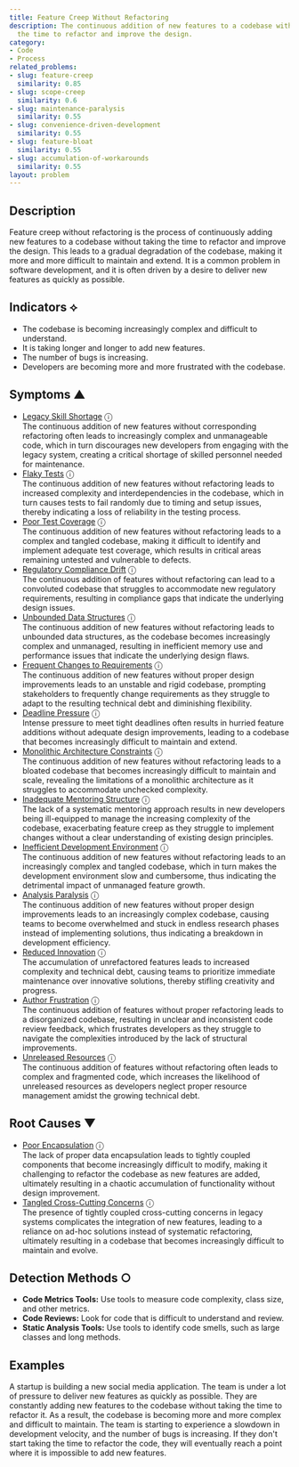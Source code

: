 ```yaml
---
title: Feature Creep Without Refactoring
description: The continuous addition of new features to a codebase without taking
  the time to refactor and improve the design.
category:
- Code
- Process
related_problems:
- slug: feature-creep
  similarity: 0.85
- slug: scope-creep
  similarity: 0.6
- slug: maintenance-paralysis
  similarity: 0.55
- slug: convenience-driven-development
  similarity: 0.55
- slug: feature-bloat
  similarity: 0.55
- slug: accumulation-of-workarounds
  similarity: 0.55
layout: problem
---
```


## Description
Feature creep without refactoring is the process of continuously adding new features to a codebase without taking the time to refactor and improve the design. This leads to a gradual degradation of the codebase, making it more and more difficult to maintain and extend. It is a common problem in software development, and it is often driven by a desire to deliver new features as quickly as possible.

## Indicators ⟡
- The codebase is becoming increasingly complex and difficult to understand.
- It is taking longer and longer to add new features.
- The number of bugs is increasing.
- Developers are becoming more and more frustrated with the codebase.

## Symptoms ▲
- [Legacy Skill Shortage](legacy-skill-shortage.md) <span class="info-tooltip" title="Confidence: 0.489, Strength: 0.748">ⓘ</span>
<br/>  The continuous addition of new features without corresponding refactoring often leads to increasingly complex and unmanageable code, which in turn discourages new developers from engaging with the legacy system, creating a critical shortage of skilled personnel needed for maintenance.
- [Flaky Tests](flaky-tests.md) <span class="info-tooltip" title="Confidence: 0.453, Strength: 0.759">ⓘ</span>
<br/>  The continuous addition of new features without refactoring leads to increased complexity and interdependencies in the codebase, which in turn causes tests to fail randomly due to timing and setup issues, thereby indicating a loss of reliability in the testing process.
- [Poor Test Coverage](poor-test-coverage.md) <span class="info-tooltip" title="Confidence: 0.442, Strength: 0.663">ⓘ</span>
<br/>  The continuous addition of new features without refactoring leads to a complex and tangled codebase, making it difficult to identify and implement adequate test coverage, which results in critical areas remaining untested and vulnerable to defects.
- [Regulatory Compliance Drift](regulatory-compliance-drift.md) <span class="info-tooltip" title="Confidence: 0.425, Strength: 0.674">ⓘ</span>
<br/>  The continuous addition of features without refactoring can lead to a convoluted codebase that struggles to accommodate new regulatory requirements, resulting in compliance gaps that indicate the underlying design issues.
- [Unbounded Data Structures](unbounded-data-structures.md) <span class="info-tooltip" title="Confidence: 0.394, Strength: 0.665">ⓘ</span>
<br/>  The continuous addition of new features without refactoring leads to unbounded data structures, as the codebase becomes increasingly complex and unmanaged, resulting in inefficient memory use and performance issues that indicate the underlying design flaws.
- [Frequent Changes to Requirements](frequent-changes-to-requirements.md) <span class="info-tooltip" title="Confidence: 0.383, Strength: 0.615">ⓘ</span>
<br/>  The continuous addition of new features without proper design improvements leads to an unstable and rigid codebase, prompting stakeholders to frequently change requirements as they struggle to adapt to the resulting technical debt and diminishing flexibility.
- [Deadline Pressure](deadline-pressure.md) <span class="info-tooltip" title="Confidence: 0.366, Strength: 0.834">ⓘ</span>
<br/>  Intense pressure to meet tight deadlines often results in hurried feature additions without adequate design improvements, leading to a codebase that becomes increasingly difficult to maintain and extend.
- [Monolithic Architecture Constraints](monolithic-architecture-constraints.md) <span class="info-tooltip" title="Confidence: 0.328, Strength: 0.756">ⓘ</span>
<br/>  The continuous addition of new features without refactoring leads to a bloated codebase that becomes increasingly difficult to maintain and scale, revealing the limitations of a monolithic architecture as it struggles to accommodate unchecked complexity.
- [Inadequate Mentoring Structure](inadequate-mentoring-structure.md) <span class="info-tooltip" title="Confidence: 0.325, Strength: 0.789">ⓘ</span>
<br/>  The lack of a systematic mentoring approach results in new developers being ill-equipped to manage the increasing complexity of the codebase, exacerbating feature creep as they struggle to implement changes without a clear understanding of existing design principles.
- [Inefficient Development Environment](inefficient-development-environment.md) <span class="info-tooltip" title="Confidence: 0.322, Strength: 0.624">ⓘ</span>
<br/>  The continuous addition of new features without refactoring leads to an increasingly complex and tangled codebase, which in turn makes the development environment slow and cumbersome, thus indicating the detrimental impact of unmanaged feature growth.
- [Analysis Paralysis](analysis-paralysis.md) <span class="info-tooltip" title="Confidence: 0.316, Strength: 0.750">ⓘ</span>
<br/>  The continuous addition of new features without proper design improvements leads to an increasingly complex codebase, causing teams to become overwhelmed and stuck in endless research phases instead of implementing solutions, thus indicating a breakdown in development efficiency.
- [Reduced Innovation](reduced-innovation.md) <span class="info-tooltip" title="Confidence: 0.315, Strength: 0.731">ⓘ</span>
<br/>  The accumulation of unrefactored features leads to increased complexity and technical debt, causing teams to prioritize immediate maintenance over innovative solutions, thereby stifling creativity and progress.
- [Author Frustration](author-frustration.md) <span class="info-tooltip" title="Confidence: 0.304, Strength: 0.784">ⓘ</span>
<br/>  The continuous addition of features without proper refactoring leads to a disorganized codebase, resulting in unclear and inconsistent code review feedback, which frustrates developers as they struggle to navigate the complexities introduced by the lack of structural improvements.
- [Unreleased Resources](unreleased-resources.md) <span class="info-tooltip" title="Confidence: 0.301, Strength: 0.611">ⓘ</span>
<br/>  The continuous addition of features without refactoring often leads to complex and fragmented code, which increases the likelihood of unreleased resources as developers neglect proper resource management amidst the growing technical debt.

## Root Causes ▼
- [Poor Encapsulation](poor-encapsulation.md) <span class="info-tooltip" title="Confidence: 0.334, Strength: 0.927">ⓘ</span>
<br/>  The lack of proper data encapsulation leads to tightly coupled components that become increasingly difficult to modify, making it challenging to refactor the codebase as new features are added, ultimately resulting in a chaotic accumulation of functionality without design improvement.
- [Tangled Cross-Cutting Concerns](tangled-cross-cutting-concerns.md) <span class="info-tooltip" title="Confidence: 0.303, Strength: 0.915">ⓘ</span>
<br/>  The presence of tightly coupled cross-cutting concerns in legacy systems complicates the integration of new features, leading to a reliance on ad-hoc solutions instead of systematic refactoring, ultimately resulting in a codebase that becomes increasingly difficult to maintain and evolve.

## Detection Methods ○
- **Code Metrics Tools:** Use tools to measure code complexity, class size, and other metrics.
- **Code Reviews:** Look for code that is difficult to understand and review.
- **Static Analysis Tools:** Use tools to identify code smells, such as large classes and long methods.

## Examples
A startup is building a new social media application. The team is under a lot of pressure to deliver new features as quickly as possible. They are constantly adding new features to the codebase without taking the time to refactor it. As a result, the codebase is becoming more and more complex and difficult to maintain. The team is starting to experience a slowdown in development velocity, and the number of bugs is increasing. If they don't start taking the time to refactor the code, they will eventually reach a point where it is impossible to add new features.
